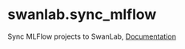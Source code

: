 # swanlab.sync_mlflow

Sync MLFlow projects to SwanLab, [Documentation](/guide_cloud/integration/integration-mlflow.md)
